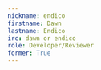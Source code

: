 ```yaml
---
nickname: endico
firstname: Dawn
lastname: Endico
irc: dawn or endico
role: Developer/Reviewer
former: True
---
```


